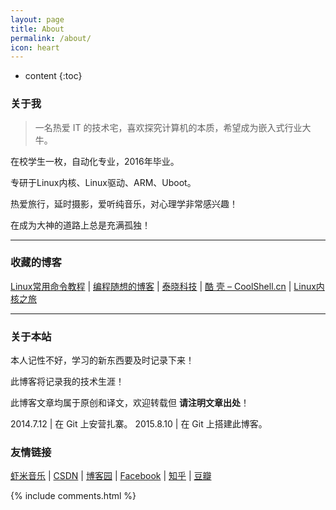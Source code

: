 ```yaml
---
layout: page
title: About
permalink: /about/
icon: heart
---
```


* content
{:toc}


### 关于我

>一名热爱 IT 的技术宅，喜欢探究计算机的本质，希望成为嵌入式行业大牛。    

在校学生一枚，自动化专业，2016年毕业。   

专研于Linux内核、Linux驱动、ARM、Uboot。

热爱旅行，延时摄影，爱听纯音乐，对心理学非常感兴趣！

在成为大神的道路上总是充满孤独！ 

---

### 收藏的博客

[Linux常用命令教程](http://linuxtools-rst.readthedocs.org/zh_CN/latest/index.html) \| [编程随想的博客](http://www.chinagfw.org/) \| [泰晓科技](http://tinylab.org/) \| [酷 壳 – CoolShell.cn](http://coolshell.cn/) \| [Linux内核之旅](http://www.kerneltravel.net/)

---

### 关于本站   

本人记性不好，学习的新东西要及时记录下来！

此博客将记录我的技术生涯！

此博客文章均属于原创和译文，欢迎转载但 __请注明文章出处__！

2014.7.12 | 在 Git 上安营扎寨。
2015.8.10 | 在 Git 上搭建此博客。



### 友情链接

[虾米音乐](http://www.xiami.com/space/lib-song/u/36002852?spm=a1z1s.6626009.229054153.3.7v3L46) \| [CSDN](http://blog.csdn.net/u014328976/article) \| [博客园](http://www.cnblogs.com/cxd2014/p/) \| [Facebook](https://www.facebook.com/profile.php?id=100006606157322) \| [知乎](http://www.zhihu.com/people/cheng-sheng-92) \| [豆瓣](http://www.douban.com/people/81914486/)

{% include comments.html %}
